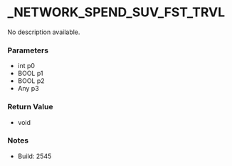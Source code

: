 # _NETWORK_SPEND_SUV_FST_TRVL

No description available.

### Parameters
* int p0
* BOOL p1
* BOOL p2
* Any p3

### Return Value
* void

### Notes
* Build: 2545

